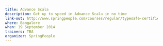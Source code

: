 ```yaml
---
title: Advance Scala
description: Get up to speed in Advance Scala in no time
link-out: http://www.springpeople.com/courses/regular/typesafe-certified-advanced-scala-workshop-training-course.php
where: Bangalore
when: 19 September 2014
trainers: TBA
organizer: SpringPeople
---
```

